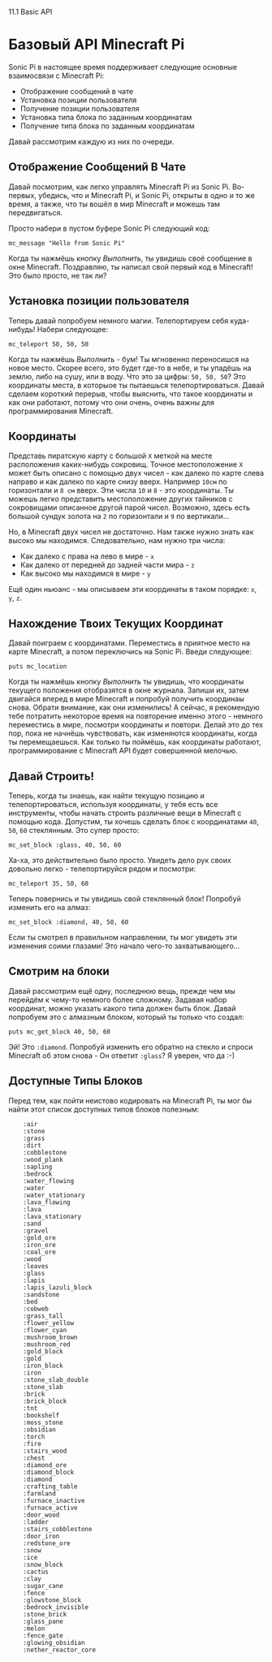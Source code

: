 11.1 Basic API

# Базовый API Minecraft Pi

Sonic Pi  в настоящее время поддерживает следующие основные взаимосвязи с
Minecraft Pi:

- Отображение сообщений в чате
- Установка позиции пользователя
- Получение позиции пользователя
- Установка типа блока по заданным координатам
- Получение типа блока по заданным координатам

Давай рассмотрим каждую из них по очереди.

## Отображение Сообщений В Чате

Давай посмотрим, как легко управлять Minecraft Pi из Sonic Pi. Во-первых,
убедись, что и Minecraft Pi, и Sonic Pi, открыты в одно и то же время, а также,
что ты вошёл в мир Minecraft и можешь там передвигаться.

Просто набери в пустом буфере Sonic Pi следующий код:

```
mc_message "Hello from Sonic Pi"
```

Когда ты нажмёшь кнопку *Выполнить*, ты увидишь своё сообщение в окне
Minecraft. Поздравляю, ты написал свой первый код в Minecraft!
Это было просто, не так ли?

## Установка позиции пользователя

Теперь давай попробуем немного магии. Телепортируем себя куда-нибудь!
Набери следующее:

```
mc_teleport 50, 50, 50
```

Когда ты нажмёшь *Выполнить* - бум! Ты мгновенно переносишся на новое место.
Скорее всего, это будет где-то в небе, и ты упадёшь на землю, либо на сушу,
или в воду. Что это за цифры: `50, 50, 50`? Это координаты места, в которыое
ты пытаешься телепортироваться. Давай сделаем короткий перерыв, чтобы выяснить,
что такое координаты и как они работают, потому что они очень, очень важны для
программирования Minecraft.

## Координаты

Представь пиратскую карту с большой `X` меткой на месте расположения
каких-нибудь сокровищ. Точное местоположение `X` может быть описано с помощью
двух чисел - как далеко по карте слева направо и как далеко по карте снизу
вверх. Например `10см` по горизонтали и `8 см` вверх. Эти числа `10` и
`8` - это координаты. Ты можешь легко представить местоположение других
тайников с сокровищами описанное другой парой чисел. Возможно, здесь есть
большой сундук золота на `2` по горизонтали и `9` по вертикали...

Но, в Minecraft двух чисел не достаточно. Нам также нужно знать как высоко мы
находимся. Следовательно, нам нужно три числа:

- Как далеко с права на лево в мире - `x`
- Как далеко от передней до задней части мира - `z`
- Как высоко мы находимся в мире - `y`

Ещё один ньюанс - мы описываем эти координаты в таком порядке: `x`, `y`, `z`.

## Нахождение Твоих Текущих Координат

Давай поиграем с координатами. Переместись в приятное место на карте Minecraft,
а потом переключись на Sonic Pi. Введи следующее:

```
puts mc_location
```

Когда ты нажмёшь кнопку *Выполнить* ты увидишь, что координаты текущего 
положения отобразятся в окне журнала. Запиши их, затем двигайся вперед в мире
Minecraft и попробуй получить координаы снова. Обрати внимание, как они
изменились! А сейчас, я рекомендую тебе потратить некоторое время на повторение
именно этого - немного переместись в мире, посмотри координаты и повтори. Делай
это до тех пор, пока не начнёшь чувствовать, как изменяются координаты, когда
ты перемещаешься. Как только ты поймёшь, как координаты работают,
программирование с Minecraft API будет совершенной мелочью.

## Давай Строить!

Теперь, когда ты знаешь, как найти текущую позицию и телепортироваться,
используя координаты, у тебя есть все инструменты, чтобы начать строить
различные вещи в Minecraft с помощью кода. Допустим, ты хочешь сделать блок
с координатами `40`, `50`, `60` стеклянным. Это супер просто:

```
mc_set_block :glass, 40, 50, 60
```

Ха-ха, это действительно было просто. Увидеть дело рук своих довольно легко -
телепортируйся рядом и посмотри:

```
mc_teleport 35, 50, 60
```

Теперь повернись и ты увидишь свой стеклянный блок! Попробуй изменить
его на алмаз:

```
mc_set_block :diamond, 40, 50, 60
```
Если ты смотрел в правильном направлении, ты мог увидеть эти изменения
соими глазами! Это начало чего-то захватывающего...

## Смотрим на блоки

Давай рассмотрим ещё одну, последнюю вещь, прежде чем мы перейдём к чему-то
немного более сложному. Задавая набор координат, можно указать какого типа
должен быть блок. Давай попробуем это с алмазным блоком, который ты только что
создал:

```
puts mc_get_block 40, 50, 60
```

Эй! Это `:diamond`. Попробуй изменить его обратно на стекло и спроси Minecraft
об этом снова - Он ответит `:glass`? Я уверен, что да :-)

## Доступные Типы Блоков

Перед тем, как пойти неистово кодировать на Minecraft Pi, ты мог бы найти
этот список доступных типов блоков полезным:

        :air
        :stone
        :grass
        :dirt
        :cobblestone
        :wood_plank
        :sapling
        :bedrock
        :water_flowing
        :water
        :water_stationary
        :lava_flowing
        :lava
        :lava_stationary
        :sand
        :gravel
        :gold_ore
        :iron_ore
        :coal_ore
        :wood
        :leaves
        :glass
        :lapis
        :lapis_lazuli_block
        :sandstone
        :bed
        :cobweb
        :grass_tall
        :flower_yellow
        :flower_cyan
        :mushroom_brown
        :mushroom_red
        :gold_block
        :gold
        :iron_block
        :iron
        :stone_slab_double
        :stone_slab
        :brick
        :brick_block
        :tnt
        :bookshelf
        :moss_stone
        :obsidian
        :torch
        :fire
        :stairs_wood
        :chest
        :diamond_ore
        :diamond_block
        :diamond
        :crafting_table
        :farmland
        :furnace_inactive
        :furnace_active
        :door_wood
        :ladder
        :stairs_cobblestone
        :door_iron
        :redstone_ore
        :snow
        :ice
        :snow_block
        :cactus
        :clay
        :sugar_cane
        :fence
        :glowstone_block
        :bedrock_invisible
        :stone_brick
        :glass_pane
        :melon
        :fence_gate
        :glowing_obsidian
        :nether_reactor_core
